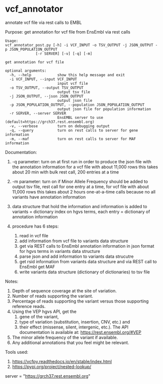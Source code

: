 # vcf_annotator
annotate vcf file via rest calls to EMBL

Purpose:
get annotation for vcf file from EnsEmbl via rest calls

```
Usage:
vcf_annotator_post.py [-h] -i VCF_INPUT -o TSV_OUTPUT -j JSON_OUTPUT -p JSON_POPULATION_OUTPUT
		      [-r SERVER] [-v] [-q] [-m]

get annotation for vcf file

optional arguments:
  -h, --help            show this help message and exit
  -i VCF_INPUT, --input VCF_INPUT
                        input vcf file
  -o TSV_OUTPUT, --output TSV_OUTPUT
                        output tsv file
  -j JSON_OUTPUT, --json JSON_OUTPUT
                        output json file
  -p JSON_POPULATION_OUTPUT, --population JSON_POPULATION_OUTPUT
                        output json file for population information
  -r SERVER, --server SERVER
                        EnsEMBL server to use (default=https://grch37.rest.ensembl.org)
  -v, --verbose         turn on debugging output
  -q, --query           turn on rest calls to server for gene information
  -m, --maf             turn on rest calls to server for MAF information
```

Documentation:
1) -q parameter: turn on at first run in order to produce the json
   file with the annotation information for a vcf file with about
   11,000 rows this takes about 20 min with bulk rest call, 200
   entries at a time
2) -m parameter: turn on if Minor Allele Frequency should be added to
   output tsv file, rest call for one entry at a time, for vcf file
   with about 11,000 rows this takes about 2 hours one-at-a-time calls
   because no all variants have annotation information
3) data structure that hold the information and information is added
   to variants = dictionary index on hgvs terms, each entry =
   dictionary of annotation information
4) procedure has 6 steps:

   1) read in vcf file
   2) add information from vcf file to variants data structure
   3) get via REST calls to EnsEmbl annotation information in json
   format for hgvs terms in variants data structure
   4) parse json and add information to variants data strucutre
   5) get rsid information from variants data structure and via REST call to EnsEmbl get MAF
   6) write variants data structure (dictionary of dictionaries) to tsv file

Notes:
1. Depth of sequence coverage at the site of variation.
2. Number of reads supporting the variant.
3. Percentage of reads supporting the variant versus those supporting reference reads.
4. Using the VEP hgvs API, get the
   1) gene of the variant,
   2) type of variation (substitution, insertion, CNV, etc.) and
   3) their effect (missense, silent, intergenic, etc.).
   The API documentation is available at: https://rest.ensembl.org/#VEP
5. The minor allele frequency of the variant if available.
6. Any additional annotations that you feel might be relevant.

Tools used:
1) https://vcfpy.readthedocs.io/en/stable/index.html
2) https://pypi.org/project/nested-lookup/

server = "https://grch37.rest.ensembl.org"

